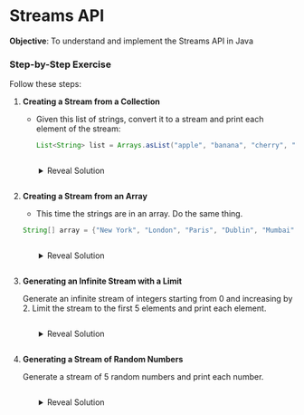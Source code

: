 # Streams API

__Objective__: To understand and implement the Streams API in Java

### Step-by-Step Exercise

Follow these steps:

<style>
details {
  margin: 2em;
}
</style>

1. **Creating a Stream from a Collection**

    - Given this list of strings, convert it to a stream and print each element of the stream:

      ```java
      List<String> list = Arrays.asList("apple", "banana", "cherry", "durian");
      ```

    <details>
    <summary>Reveal Solution</summary>

    ```java
    import java.util.Arrays;
    import java.util.List;
    import java.util.stream.Stream;

    public class StreamExample {
        public static void main(String[] args) {
            List<String> list = Arrays.asList("apple", "banana", "cherry");
            Stream<String> stream = list.stream();
            stream.forEach(System.out::println);
        }
    }
    ```
    </details>

2. **Creating a Stream from an Array**

    - This time the strings are in an array. Do the same thing.

    ```java
    String[] array = {"New York", "London", "Paris", "Dublin", "Mumbai", "Madrid"};
    ```

    <details>
    <summary>Reveal Solution</summary>

    ```java
    import java.util.Arrays;
    import java.util.stream.Stream;

    public class StreamExample {
        public static void main(String[] args) {
            String[] array = {"New York", "London", "Paris", "Dublin", "Mumbai", "Madrid"};
            Stream<String> stream = Arrays.stream(array);
            stream.forEach(System.out::println);
        }
    }
    ```
    </details>

3. **Generating an Infinite Stream with a Limit**

    Generate an infinite stream of integers starting from 0 and increasing by 2. Limit the stream to the first 5 elements and print each element.

    <details>
    <summary>Reveal Solution</summary>

    ```java
    import java.util.stream.Stream;

    public class StreamExample {
        public static void main(String[] args) {
            Stream<Integer> stream = Stream.iterate(0, n -> n + 2).limit(5);
            stream.forEach(System.out::println); // Output: 0, 2, 4, 6, 8
        }
    }
    ```
    </details>

4. **Generating a Stream of Random Numbers**

    Generate a stream of 5 random numbers and print each number.

    <details>
    <summary>Reveal Solution</summary>

    ```java
    import java.util.stream.Stream;

    public class StreamExample {
        public static void main(String[] args) {
            Stream<Double> stream = Stream.generate(Math::random).limit(5);
            stream.forEach(System.out::println);
        }
    }
    ```
    </details>
